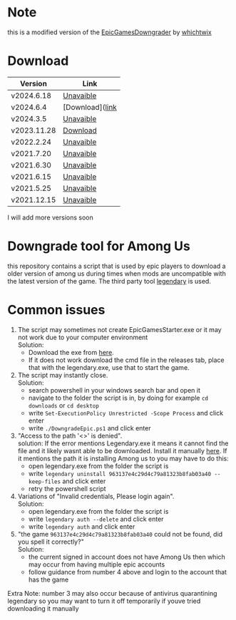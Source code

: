 # Note

this is a modified version of the [EpicGamesDowngrader](https://github.com/whichtwix/EpicGamesDowngrader/tree/main) by [whichtwix](https://github.com/whichtwix)

# Download

|Version|Link|
|---|---|
|v2024.6.18|[Unavaible](link)|
|v2024.6.4|[Download]([link](https://github.com/whichtwix/EpicGamesDowngrader/releases/download/2024.6.4-1/DowngradeEpic.ps1)|
|v2024.3.5|[Unavaible](link)|
|v2023.11.28|[Download]([link](https://github.com/whichtwix/EpicGamesDowngrader/releases/download/2023.11.28-1/DowngradeEpic.ps1))|
|v2022.2.24|[Unavaible](link)|
|v2021.7.20|[Unavaible](link)|
|v2021.6.30|[Unavaible](link)|
|v2021.6.15|[Unavaible](link)|
|v2021.5.25|[Unavaible](link)|
|v2021.12.15|[Unavaible](link)|
I will add more versions soon

# Downgrade tool for Among Us

this repository contains a script that is used by epic players to download a older version of among us during times when mods are uncompatible
with the latest version of the game. The third party tool [legendary](https://github.com/derrod/legendary) is used.

# Common issues

1. The script may sometimes not create EpicGamesStarter.exe or it may not work due to your computer environment
   <br> Solution:
      - Download the exe from [here](https://github.com/whichtwix/EpicGamesStarter/releases/latest). <br>
      - If it does not work download the cmd file in the releases tab, place that with the legendary.exe, use that to start the game.
3. The script may instantly close.
   <br> Solution:
    - search powershell in your windows search bar and open it <br>
    - navigate to the folder the script is in, by doing for example ```cd downloads``` or ```cd desktop``` <br>
    - write ```Set-ExecutionPolicy Unrestricted -Scope Process``` and click enter <br>
    - write ```./DowngradeEpic.ps1``` and click enter <br>
4. "Access to the path '<>' is denied".
   <br> solution: If the error mentions Legendary.exe it means it cannot find the file and it likely wasnt able to be downloaded. Install it manually [here](https://github.com/derrod/legendary/releases/latest).
   If it mentions the path it is installing Among us to you may have to do this:
     - open legendary.exe from the folder the script is
     - write ```legendary uninstall 963137e4c29d4c79a81323b8fab03a40 --keep-files``` and click enter
     - retry the powershell script
5. Variations of "Invalid credentials, Please login again".
   <br> Solution:
     - open legendary.exe from the folder the script is
     - write ```legendary auth --delete``` and click enter
     - write ```legendary auth``` and click enter
6. "the game `963137e4c29d4c79a81323b8fab03a40` could not be found, did you spell it correctly?"
   <br> Solution:
     - the current signed in account does not have Among Us then which may occur from having multiple epic accounts
     - follow guidance from number 4 above and login to the account that has the game

Extra Note: number 3 may also occur because of antivirus quarantining legendary so you may want to turn it off temporarily if youve tried downloading it manually
